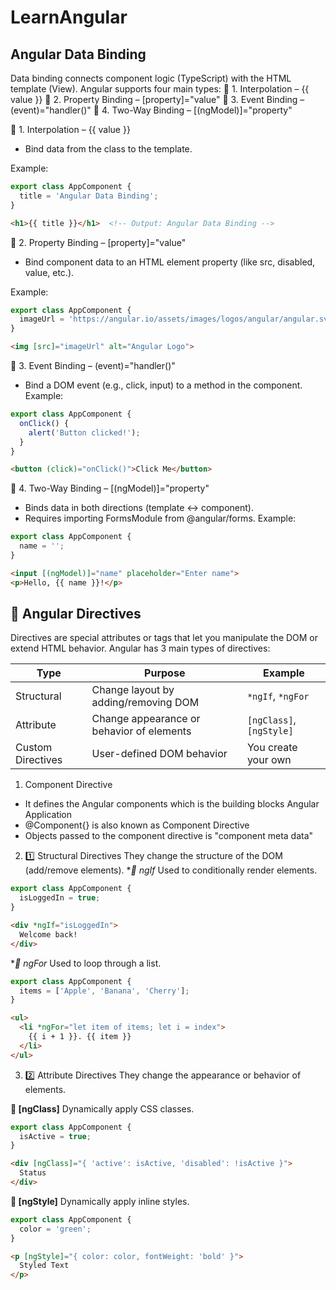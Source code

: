 # LearnAngular

## Angular Data Binding
Data binding connects component logic (TypeScript) with the HTML template (View). Angular supports four main types:
🧩 1. Interpolation – {{ value }}
🧩 2. Property Binding – [property]="value"
🧩 3. Event Binding – (event)="handler()"
🧩 4. Two-Way Binding – [(ngModel)]="property"

🧩 1. Interpolation – {{ value }}
* Bind data from the class to the template.

Example:
```ts
export class AppComponent {
  title = 'Angular Data Binding';
}
```
```html
<h1>{{ title }}</h1>  <!-- Output: Angular Data Binding -->
```

🧩 2. Property Binding – [property]="value"
* Bind component data to an HTML element property (like src, disabled, value, etc.).

Example:
```ts
export class AppComponent {
  imageUrl = 'https://angular.io/assets/images/logos/angular/angular.svg';
}

```
```html
<img [src]="imageUrl" alt="Angular Logo">
```

🧩 3. Event Binding – (event)="handler()"
* Bind a DOM event (e.g., click, input) to a method in the component.
Example:
```ts
export class AppComponent {
  onClick() {
    alert('Button clicked!');
  }
}
```
```html
<button (click)="onClick()">Click Me</button>
```

🧩 4. Two-Way Binding – [(ngModel)]="property"
* Binds data in both directions (template ↔ component).
* Requires importing FormsModule from @angular/forms.
Example:
```ts
export class AppComponent {
  name = '';
}
```
```html
<input [(ngModel)]="name" placeholder="Enter name">
<p>Hello, {{ name }}!</p>

```

## 🧭 Angular Directives    
Directives are special attributes or tags that let you manipulate the DOM or extend HTML behavior.
Angular has 3 main types of directives:

| Type              | Purpose                                   | Example                  |
| ----------------- | ----------------------------------------- | ------------------------ |
| Structural        | Change layout by adding/removing DOM      | `*ngIf`, `*ngFor`        |
| Attribute         | Change appearance or behavior of elements | `[ngClass]`, `[ngStyle]` |
| Custom Directives | User-defined DOM behavior                 | You create your own      |

1. Component Directive
* It defines the Angular components which is the building blocks Angular Application
* @Component{} is also known as Component Directive
* Objects passed to the component directive is "component meta data"

2. 1️⃣ Structural Directives
They change the structure of the DOM (add/remove elements).
**🔸 *ngIf**
Used to conditionally render elements.

```ts
export class AppComponent {
  isLoggedIn = true;
}
```
```html
<div *ngIf="isLoggedIn">
  Welcome back!
</div>
```

**🔸 *ngFor**
Used to loop through a list.


```ts
export class AppComponent {
  items = ['Apple', 'Banana', 'Cherry'];
}
```
```html
<ul>
  <li *ngFor="let item of items; let i = index">
    {{ i + 1 }}. {{ item }}
  </li>
</ul>
```
3. 2️⃣ Attribute Directives
They change the appearance or behavior of elements.

**🔸 [ngClass]**
Dynamically apply CSS classes.
```ts
export class AppComponent {
  isActive = true;
}
```
```html
<div [ngClass]="{ 'active': isActive, 'disabled': !isActive }">
  Status
</div>
```

**🔸 [ngStyle]**
Dynamically apply inline styles.

```ts
export class AppComponent {
  color = 'green';
}
```
```html
<p [ngStyle]="{ color: color, fontWeight: 'bold' }">
  Styled Text
</p>
```